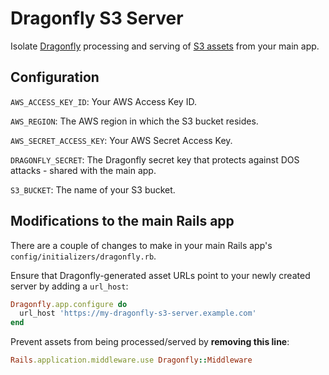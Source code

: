 # Dragonfly S3 Server

Isolate [Dragonfly](https://github.com/markevans/dragonfly) processing and serving of [S3 assets](https://github.com/markevans/dragonfly-s3_data_store) from your main app.

## Configuration

`AWS_ACCESS_KEY_ID`: Your AWS Access Key ID.

`AWS_REGION`: The AWS region in which the S3 bucket resides.

`AWS_SECRET_ACCESS_KEY`: Your AWS Secret Access Key.

`DRAGONFLY_SECRET`: The Dragonfly secret key that protects against DOS attacks - shared with the main app.

`S3_BUCKET`: The name of your S3 bucket.

## Modifications to the main Rails app

There are a couple of changes to make in your main Rails app's `config/initializers/dragonfly.rb`.

Ensure that Dragonfly-generated asset URLs point to your newly created server by adding a `url_host`:

```ruby
Dragonfly.app.configure do
  url_host 'https://my-dragonfly-s3-server.example.com'
end
```

Prevent assets from being processed/served by **removing this line**:

```ruby
Rails.application.middleware.use Dragonfly::Middleware
```
